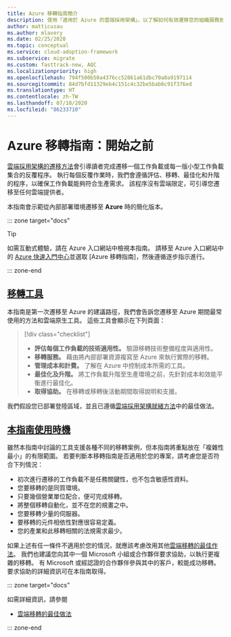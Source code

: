 ```yaml
---
title: Azure 移轉指南簡介
description: 使用「適用於 Azure 的雲端採用架構」，以了解如何有效遷移您的組織服務到 Azure。
author: matticusau
ms.author: mlavery
ms.date: 02/25/2020
ms.topic: conceptual
ms.service: cloud-adoption-framework
ms.subservice: migrate
ms.custom: fasttrack-new, AQC
ms.localizationpriority: high
ms.openlocfilehash: 794f500b50a4376cc52861a61dbc70a8a9197114
ms.sourcegitcommit: 84d7bfd11329eb4c151c4c32be5bab6c91f376ed
ms.translationtype: HT
ms.contentlocale: zh-TW
ms.lasthandoff: 07/10/2020
ms.locfileid: "86233710"
---
```

# <a name="azure-migration-guide-before-you-start"></a>Azure 移轉指南：開始之前

[雲端採用架構的遷移方法](../index.md)會引導讀者完成遷移一個工作負載或每一版小型工作負載集合的反覆程序。 執行每個反覆作業時，我們會遵循評估、移轉、最佳化和升階的程序，以確保工作負載能夠符合生產需求。 該程序沒有雲端限定，可引導您遷移至任何雲端提供者。

本指南會示範從內部部署環境遷移至 **Azure** 時的簡化版本。

::: zone target="docs"

> [!TIP]
> 如需互動式體驗，請在 Azure 入口網站中檢視本指南。 請移至 Azure 入口網站中的 [Azure 快速入門中心](https://portal.azure.com/?feature.quickstart=true#blade/Microsoft_Azure_Resources/QuickstartCenterBlade)並選取 [Azure 移轉指南]，然後遵循逐步指示進行。

::: zone-end

## <a name="migration-tools"></a>[移轉工具](#tab/MigrationTools)

本指南是第一次遷移至 Azure 的建議路徑，我們會告訴您遷移至 Azure 期間最常使用的方法和雲端原生工具。 這些工具會顯示在下列頁面：

> [!div class="checklist"]
>
> - **評估每個工作負載的技術適用性。** 驗證移轉技術整備程度與適用性。
> - **移轉服務。** 藉由將內部部署資源複寫至 Azure 來執行實際的移轉。
> - **管理成本和計費。** 了解在 Azure 中控制成本所需的工具。
> - **最佳化及升階。** 將工作負載升階至生產環境之前，先針對成本和效能平衡進行最佳化。
> - **取得協助。** 在移轉或移轉後活動期間取得說明和支援。

我們假設您已部署登陸區域，並且已遵循[雲端採用架構就緒方法](../../ready/index.md)中的最佳做法。

## <a name="when-to-use-this-guide"></a>[本指南使用時機](#tab/WhenToUseThisGuide)

雖然本指南中討論的工具支援各種不同的移轉案例，但本指南將重點放在「複雜性最小」的有限範圍。 若要判斷本移轉指南是否適用於您的專案，請考慮您是否符合下列情況：

- 初次進行遷移的工作負載不是任務關鍵性，也不包含敏感性資料。
- 您要移轉的是同質環境。
- 只要幾個營業單位配合，便可完成移轉。
- 將整個移轉自動化，並不在您的規畫之中。
- 您要移轉少量的伺服器。
- 要移轉的元件相依性對應很容易定義。
- 您的產業和此移轉相關的法規需求最少。

如果上述有任一條件不適用於您的情況，就應該考慮改用其他[雲端移轉的最佳作法](../azure-best-practices/index.md)。 我們也建議您向其中一個 Microsoft 小組或合作夥伴要求協助，以執行更複雜的移轉。 有 Microsoft 或經認證的合作夥伴參與其中的客戶，較能成功移轉。 要求協助的詳細資訊可在本指南取得。

::: zone target="docs"

如需詳細資訊，請參閱

- [雲端移轉的最佳做法](../azure-best-practices/index.md)

::: zone-end
